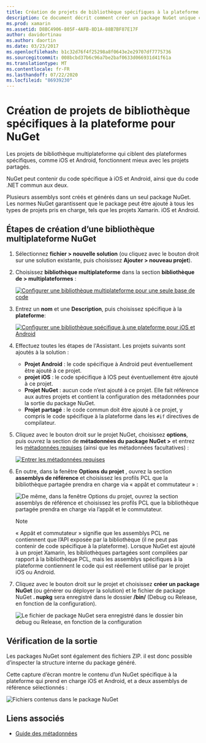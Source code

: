 ```yaml
---
title: Création de projets de bibliothèque spécifiques à la plateforme pour NuGet
description: Ce document décrit comment créer un package NuGet unique contenant du code spécifique à la plateforme pour plusieurs plateformes.
ms.prod: xamarin
ms.assetid: D8BC4906-805F-4AFB-8D1A-88B7BF87E17F
author: davidortinau
ms.author: daortin
ms.date: 03/23/2017
ms.openlocfilehash: b1c32d76f4f25298a8f0643e2e29707df7775736
ms.sourcegitcommit: 008bcbd37b6c96a7be2baf0633d066931d41f61a
ms.translationtype: MT
ms.contentlocale: fr-FR
ms.lasthandoff: 07/22/2020
ms.locfileid: "86939230"
---
```

# <a name="creating-new-platform-specific-library-projects-for-nuget"></a>Création de projets de bibliothèque spécifiques à la plateforme pour NuGet

Les projets de bibliothèque multiplateforme qui ciblent des plateformes spécifiques, comme iOS et Android, fonctionnent mieux avec les projets partagés.

NuGet peut contenir du code spécifique à iOS et Android, ainsi que du code .NET commun aux deux.

Plusieurs assemblys sont créés et générés dans un seul package NuGet. Les normes NuGet garantissent que le package peut être ajouté à tous les types de projets pris en charge, tels que les projets Xamarin. iOS et Android.

## <a name="steps-to-create-a-cross-platform-library-nuget"></a>Étapes de création d’une bibliothèque multiplateforme NuGet

1. Sélectionnez **fichier > nouvelle solution** (ou cliquez avec le bouton droit sur une solution existante, puis choisissez **Ajouter > nouveau projet**).

2. Choisissez **bibliothèque multiplateforme** dans la section **bibliothèque de > multiplateformes** :

    [![Configurer une bibliothèque multiplateforme pour une seule base de code](platform-specific-images/mulitplatform-library-sml.png)](platform-specific-images/multiplatform-library.png#lightbox)

3. Entrez un **nom** et une **Description**, puis choisissez spécifique à la **plateforme**:

    [![Configurer une bibliothèque spécifique à une plateforme pour iOS et Android](platform-specific-images/specific-configure-sml.png)](platform-specific-images/specific-configure.png#lightbox)

4. Effectuez toutes les étapes de l'Assistant. Les projets suivants sont ajoutés à la solution :

    - **Projet Android** : le code spécifique à Android peut éventuellement être ajouté à ce projet.
    - **projet iOS** : le code spécifique à IOS peut éventuellement être ajouté à ce projet.
    - **Projet NuGet** : aucun code n’est ajouté à ce projet. Elle fait référence aux autres projets et contient la configuration des métadonnées pour la sortie du package NuGet.
    - **Projet partagé** : le code commun doit être ajouté à ce projet, y compris le code spécifique à la plateforme dans les `#if` directives de compilateur.

5. Cliquez avec le bouton droit sur le projet NuGet, choisissez **options**, puis ouvrez la section de **métadonnées du package NuGet >** et entrez les [métadonnées requises](~/cross-platform/app-fundamentals/nuget-multiplatform-libraries/metadata.md) (ainsi que les métadonnées facultatives) :

    [![Entrer les métadonnées requises](platform-specific-images/specific-metadata-sml.png)](platform-specific-images/specific-metadata.png#lightbox)

6. En outre, dans la fenêtre **Options du projet** , ouvrez la section **assemblys de référence** et choisissez les profils PCL que la bibliothèque partagée prendra en charge via « appât et commutateur » :

    ![De même, dans la fenêtre Options du projet, ouvrez la section assemblys de référence et choisissez les profils PCL que la bibliothèque partagée prendra en charge via l’appât et le commutateur.](platform-specific-images/specific-reference-assemblies.png)

    > [!NOTE]
    > « Appât et commutateur » signifie que les assemblys PCL ne contiennent que l’API exposée par la bibliothèque (il ne peut pas contenir de code spécifique à la plateforme). Lorsque NuGet est ajouté à un projet Xamarin, les bibliothèques partagées sont compilées par rapport à la bibliothèque PCL, mais les assemblys spécifiques à la plateforme contiennent le code qui est réellement utilisé par le projet iOS ou Android.

7. Cliquez avec le bouton droit sur le projet et choisissez **créer un package NuGet** (ou générer ou déployer la solution) et le fichier de package NuGet **. nupkg** sera enregistré dans le dossier **/bin/** (Debug ou Release, en fonction de la configuration).

    ![Le fichier de package NuGet sera enregistré dans le dossier bin debug ou Release, en fonction de la configuration](platform-specific-images/create-nuget-package.png)

## <a name="verifying-the-output"></a>Vérification de la sortie

Les packages NuGet sont également des fichiers ZIP. il est donc possible d’inspecter la structure interne du package généré.

Cette capture d’écran montre le contenu d’un NuGet spécifique à la plateforme qui prend en charge iOS et Android, et a deux assemblys de référence sélectionnés :

![Fichiers contenus dans le package NuGet](platform-specific-images/nuget-output.png)

## <a name="related-links"></a>Liens associés

- [Guide des métadonnées](~/cross-platform/app-fundamentals/nuget-multiplatform-libraries/metadata.md)
